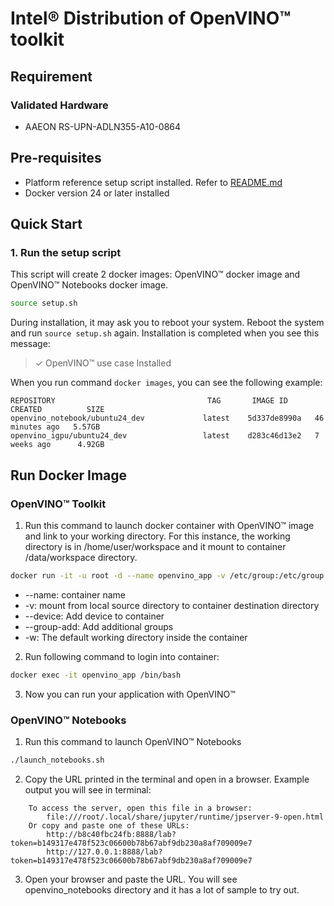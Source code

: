 # Intel® Distribution of OpenVINO™ toolkit

## Requirement
### Validated Hardware
- AAEON RS-UPN-ADLN355-A10-0864

## Pre-requisites
- Platform reference setup script installed. Refer to [README.md](../../README.md) 
- Docker version 24 or later installed

## Quick Start
### 1. Run the setup script
This script will create 2 docker images: OpenVINO™ docker image and OpenVINO™ Notebooks docker image.
```bash
source setup.sh
```
During installation, it may ask you to reboot your system. Reboot the system and run `source setup.sh` again. Installation is completed when you see this message:
> ✓ OpenVINO™ use case Installed

When you run command `docker images`, you can see the following example:
```
REPOSITORY                                  TAG       IMAGE ID       CREATED          SIZE
openvino_notebook/ubuntu24_dev             latest    5d337de8990a   46 minutes ago   5.57GB
openvino_igpu/ubuntu24_dev                 latest    d283c46d13e2   7 weeks ago      4.92GB
```

## Run Docker Image
### OpenVINO™ Toolkit
1. Run this command to launch docker container with OpenVINO™ image and link to your working directory. For this instance, the working directory is in /home/user/workspace and it mount to container /data/workspace directory.
```bash
docker run -it -u root -d --name openvino_app -v /etc/group:/etc/group --device=/dev/dri --group-add=$(stat -c "%g" /dev/dri/render* | head -n 1) -v /usr/bin:/usr/bin -v /home/user/workspace:/data/workspace -w /data/workspace openvino_igpu/ubuntu24_dev:latest
```

- --name: container name
- -v: mount from local source directory to container destination directory
- --device: Add device to container
- --group-add: Add additional groups
- -w: The default working directory inside the container

2. Run following command to login into container:
```bash
docker exec -it openvino_app /bin/bash
```

3. Now you can run your application with OpenVINO™

### OpenVINO™ Notebooks
1. Run this command to launch OpenVINO™ Notebooks
```bash
./launch_notebooks.sh
```
2. Copy the URL printed in the terminal and open in a browser. Example output you will see in terminal:
```
    To access the server, open this file in a browser:
        file:///root/.local/share/jupyter/runtime/jpserver-9-open.html
    Or copy and paste one of these URLs:
        http://b8c40fbc24fb:8888/lab?token=b149317e478f523c06600b78b67abf9db230a8af709009e7
        http://127.0.0.1:8888/lab?token=b149317e478f523c06600b78b67abf9db230a8af709009e7
```
3. Open your browser and paste the URL. You will see openvino_notebooks directory and it has a lot of sample to try out.
